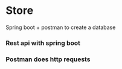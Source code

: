 # Store
Spring boot + postman to create a database
### Rest api with spring boot
### Postman does http requests
